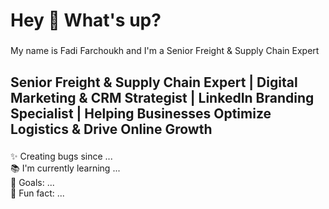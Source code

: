 <h1 align="left">Hey 👋 What's up?</h1>

###

<p align="left">My name is Fadi Farchoukh and I'm a Senior Freight & Supply Chain Expert</p>

###

<h2 align="left">Senior Freight & Supply Chain Expert | Digital Marketing & CRM Strategist | LinkedIn Branding Specialist | Helping Businesses Optimize Logistics & Drive Online Growth</h2>

###

<p align="left">✨ Creating bugs since ...<br>📚 I'm currently learning ...<br>🎯 Goals: ...<br>🎲 Fun fact: ...</p>

###

<h2 align="left"></h2>

###

<div align="left">
</div>

###

<div align="left">
</div>

###
